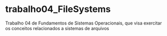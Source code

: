 # trabalho04_FileSystems
Trabalho 04 de Fundamentos de Sistemas Operacionais, que visa exercitar os conceitos relacionados a sistemas de arquivos
